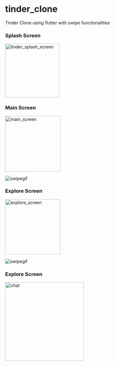 # tinder_clone

Tinder Clone using flutter with swipe functionalities

<h3>Splash Screen</h3>
<img width="175" alt="tinder_splash_screen" src="https://github.com/grbpdl/Tinder-app-clone-using-flutter/assets/79444235/8a57c2c9-a150-48f1-ad7a-606eab7bd113">

<h3>Main Screen</h3>
<img width="180" alt="main_screen" src="https://github.com/grbpdl/Tinder-app-clone-using-flutter/assets/79444235/f9455941-aaa2-478b-af42-9609004deee8">

![swipegif](https://github.com/grbpdl/Tinder-app-clone-using-flutter/assets/79444235/078e27c9-3cdb-43f6-83ba-dfebdedf55ad)

<h3>Explore Screen</h3>

<img width="179" alt="explore_screen" src="https://github.com/grbpdl/Tinder-app-clone-using-flutter/assets/79444235/5c537c24-1ffb-43ac-b32c-2f99af383793">

![swipegif](https://github.com/grbpdl/Tinder-app-clone-using-flutter/assets/79444235/4655e648-d2c3-476b-8b06-f05d4f01014d)


<h3>Explore Screen</h3>

<img width="255" alt="chat" src="https://github.com/grbpdl/Tinder-app-clone-using-flutter/assets/79444235/b4a9fbe3-699b-47bd-ab77-5e57f2313352">

